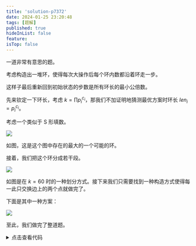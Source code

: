 ```yaml
---
title: 'solution-p7372'
date: 2024-01-25 23:20:48
tags: [题解]
published: true
hideInList: false
feature: 
isTop: false
---
```

一道非常有意思的题。

考虑构造出一堆环，使得每次大操作后每个环内数都沿着环走一步。

这样子最后重新回到初始状态的步数是所有环长的最小公倍数。

先来钦定一下环长，考虑 $k = \prod p_i^{c_i}$，那我们不加证明地猜测最优方案时环长 $len_i = p_i^{c_i}$。

考虑一个类似于 S 形填数。

![](https://cdn.luogu.com.cn/upload/image_hosting/5bi75sz1.png)

如图，这是这个图中存在的最大的一个可能的环。

接着，我们把这个环分成若干段。

![](https://cdn.luogu.com.cn/upload/image_hosting/otk3bltw.png)

如图是在 $k=60$ 时的一种划分方式。接下来我们只需要找到一种构造方式使得每一此只交换边上的两个点就做完了。

下面是其中一种方案：

![](https://cdn.luogu.com.cn/upload/image_hosting/bsga41xy.png)

至此，我们做完了整道题。

<details>
<summary>点击查看代码</summary>


```cpp
// Problem: P7372 [COCI2018-2019#4] Slagalica
// Contest: Luogu
// URL: https://www.luogu.com.cn/problem/P7372
// Memory Limit: 64 MB
// Time Limit: 1000 ms
// 
// Powered by CP Editor (https://cpeditor.org)
#include<bits/stdc++.h>
using namespace std;
const long long inf = 1e18;
const int mininf = 1e9 + 7;
#define int long long
#define pb emplace_back
inline int read(){int x=0,f=1;char ch=getchar();while(ch<'0'||ch>'9'){if(ch=='-')f=-1;ch=getchar();}while(ch>='0'&&ch<='9'){x=(x<<1)+(x<<3)+(ch^48);ch=getchar();}return x*f;}
inline void write(int x){if(x<0){x=~(x-1);putchar('-');}if(x>9)write(x/10);putchar(x%10+'0');}
#define put() putchar(' ')
#define endl puts("")
const int MAX = 1e2 + 10;
struct node{
	int x, y, op;
}; vector <node> ans;

void up1(int x, int y){
	ans.pb(node{x, y, 2});
	ans.pb(node{x, y, 2});
	ans.pb(node{x, y, 1});
	// puts("u1");
	// write(x), put(), write(y), endl;
}

void up2(int x, int y){
	ans.pb(node{x, y, 1});
	ans.pb(node{x, y, 2});
	ans.pb(node{x, y, 1});
	ans.pb(node{x, y, 1});
	// puts("u2");
	// write(x), put(), write(y), endl;
}

void across2(int x, int y){
	ans.pb(node{x, y, 1});
	ans.pb(node{x, y, 2});
	ans.pb(node{x, y, 2});
	// puts("a1");
	// write(x), put(), write(y), endl;
}

void across1(int x, int y){
	ans.pb(node{x, y, 1});
	ans.pb(node{x, y, 1});
	ans.pb(node{x, y, 2});
	ans.pb(node{x, y, 1});
	// puts("a2");
	// write(x), put(), write(y), endl;
}

int n, m, k;
int nowx = 1, nowy = 1;

int id[MAX][MAX];

bool tonxt(){
	if(nowx % 2)	nowy++;
	else nowy--;
	if(nowy <= 0)	nowx++, nowy = 1;
	if(nowy > m)	nowy = m, nowx++;
	if(nowx > n)	return false;
	return true;
}

void work(int x){
	// write(x), endl;
	if(nowx > n){
		puts("-1");
		exit(0);
	}
	x--;
	int prex = nowx, prey = nowy;
	while(x--){
		if(!tonxt()){
			puts("-1");
			exit(0);
		}	
		if(prex == nowx){
			if(prex == n){
				across2(prex, min(prey, nowy));
			}else{
				across1(prex + 1, min(prey, nowy));
			}
		}else{
			if(nowy == m){
				up1(nowx, m - 1);
			}else{
				up2(nowx, 1);
			}
		}
		prex = nowx, prey = nowy;
	}
	tonxt();
	// endl;
}

void solve(){
	n = read(), m = read(), k = read();
	int psz = 0;
	for(int i = 2; i * i <= k; i++){
		int cnt = 1;
		while(k % i == 0){
			cnt *= i;
			k /= i;
		}
		if(cnt > 1)	work(cnt);
	}
	if(k > 1)	work(k);
	write(ans.size()), endl;
	for(int i = 0; i < ans.size(); i++){
		putchar(ans[i].op == 1 ? 'R' : 'T'), put();
		write(ans[i].x - 1), put(), write(ans[i].y), endl;
	}
}

signed main(){
	int t = 1;
	while(t--)	solve();
	return 0;
}
```

</details>